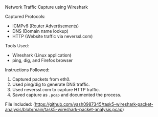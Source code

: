 Network Traffic Capture using Wireshark

Captured Protocols:
- ICMPv6 (Router Advertisements)
- DNS (Domain name lookup)
- HTTP (Website traffic via neverssl.com)

Tools Used:
- Wireshark (Linux application)
- ping, dig, and Firefox browser

Instructions Followed:
1. Captured packets from eth0.
2. Used ping/dig to generate DNS traffic.
3. Used neverssl.com to capture HTTP traffic.
4. Saved capture as `.pcap` and documented the process.

File Included:
(https://github.com/yash0987345/task5-wireshark-packet-analysis/blob/main/task5-wireshark-packet-analysis.pcap)
